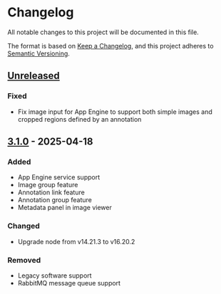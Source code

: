 # Changelog

All notable changes to this project will be documented in this file.

The format is based on [Keep a Changelog](https://keepachangelog.com/en/1.1.0/),
and this project adheres to [Semantic Versioning](https://semver.org/spec/v2.0.0.html).

## [Unreleased]

### Fixed

- Fix image input for App Engine to support both simple images and cropped regions defined by an annotation

## [3.1.0] - 2025-04-18

### Added

- App Engine service support
- Image group feature
- Annotation link feature
- Annotation group feature
- Metadata panel in image viewer

### Changed

- Upgrade node from v14.21.3 to v16.20.2

### Removed

- Legacy software support
- RabbitMQ message queue support

[Unreleased]: https://github.com/cytomine/Cytomine-web-ui/compare/3.1.0..HEAD
[3.1.0]: https://github.com/cytomine/Cytomine-web-ui/releases/tag/3.1.0
